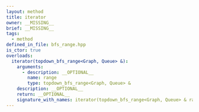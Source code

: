 ```yaml
---
layout: method
title: iterator
owner: __MISSING__
brief: __MISSING__
tags:
  - method
defined_in_file: bfs_range.hpp
is_ctor: true
overloads:
  iterator(topdown_bfs_range<Graph, Queue> &):
    arguments:
      - description: __OPTIONAL__
        name: range
        type: topdown_bfs_range<Graph, Queue> &
    description: __OPTIONAL__
    return: __OPTIONAL__
    signature_with_names: iterator(topdown_bfs_range<Graph, Queue> & range)
---
```

